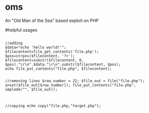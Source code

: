 # oms
 An "Old Man of the Sea" based exploit on PHP

#helpful usages

<code>
//adding
$data="echo 'hello world!'";
$filecontent=file_get_contents('file.php');
$pos=strpos($filecontent, '?>');
$filecontent=substr($filecontent, 0, $pos)."\r\n".$data."\r\n".substr($filecontent, $pos);
echo file_put_contents("file.php", $filecontent);

//removing lines
$row_number = 22;
$file_out = file("file.php"); unset($file_out[$row_number]);
file_put_contents("file.php", implode("", $file_out));

//copying
echo copy("file.php,"target.php");
</code>

